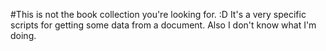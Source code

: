 #This is not the book collection you're looking for. :D 
It's a very specific scripts for getting some data from a document.
Also I don't know what I'm doing. 
